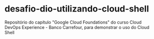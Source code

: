 # desafio-dio-utilizando-cloud-shell
Repositório do capítulo "Google Cloud Foundations" do curso Cloud DevOps Experience - Banco Carrefour, para demonstrar o uso do Cloud Shell
